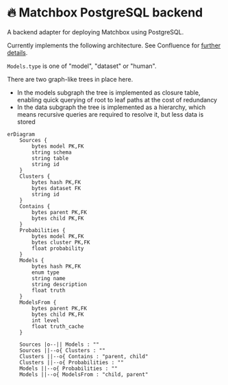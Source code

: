 # 🔥 Matchbox PostgreSQL backend

A backend adapter for deploying Matchbox using PostgreSQL.

Currently implements the following architecture. See Confluence for [further details](https://uktrade.atlassian.net/wiki/spaces/CDL/pages/4282908700/Matchbox+0.2+architecture+ideas).

`Models.type` is one of "model", "dataset" or "human".

There are two graph-like trees in place here.

* In the models subgraph the tree is implemented as closure table, enabling quick querying of root to leaf paths at the cost of redundancy
* In the data subgraph the tree is implemented as a hierarchy, which means recursive queries are required to resolve it, but less data is stored

```mermaid
erDiagram
    Sources {
        bytes model PK,FK
        string schema
        string table
        string id
    }
    Clusters {
        bytes hash PK,FK
        bytes dataset FK
        string id
    }
    Contains {
        bytes parent PK,FK
        bytes child PK,FK
    }
    Probabilities {
        bytes model PK,FK
        bytes cluster PK,FK
        float probability
    }
    Models {
        bytes hash PK,FK
        enum type
        string name
        string description
        float truth
    }
    ModelsFrom {
        bytes parent PK,FK
        bytes child PK,FK
        int level
        float truth_cache
    }

    Sources |o--|| Models : ""
    Sources ||--o{ Clusters : ""
    Clusters ||--o{ Contains : "parent, child"
    Clusters ||--o{ Probabilities : ""
    Models ||--o{ Probabilities : ""
    Models ||--o{ ModelsFrom : "child, parent"
```
